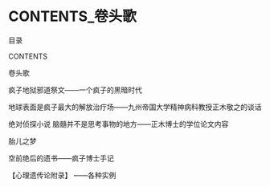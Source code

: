 # CONTENTS_卷头歌

目录

CONTENTS

卷头歌

疯子地狱邪道祭文——一个疯子的黑暗时代

地球表面是疯子最大的解放治疗场——九州帝国大学精神病科教授正木敬之的谈话

绝对侦探小说 脑髓并不是思考事物的地方——正木博士的学位论文内容

胎儿之梦

空前绝后的遗书——疯子博士手记

【心理遗传论附录】 ——各种实例